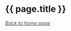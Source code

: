 # {{ page.title }}

<style>
  a {font-weight: 300;}
  p, ul, ol, blockquote {text-align: justify;}
  @media (max-width: 800px) { /* for small screens, don't justify */
  	p, ul, ol, blockquote {text-align: left;}
  }
</style>

<a href="/" style="font-size: 16px; font-style: italic;">Back to home page</a>
